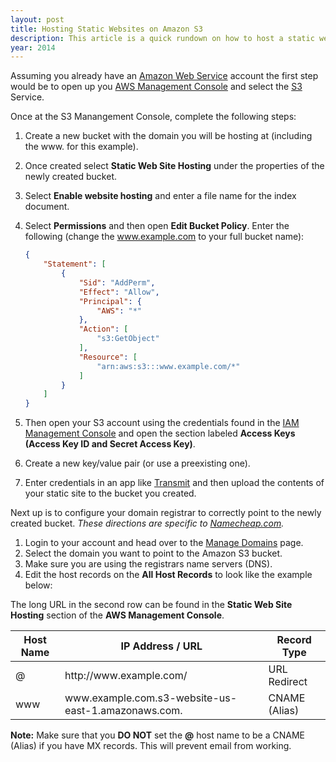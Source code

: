 ```yaml
---
layout: post
title: Hosting Static Websites on Amazon S3
description: This article is a quick rundown on how to host a static website using Amazon S3 and your domain registrar.
year: 2014
---
```


Assuming you already have an [Amazon Web Service](http://aws.amazon.com/) account the first step would be to open up you [AWS Management Console](https://console.aws.amazon.com/console/home) and select the [S3](https://console.aws.amazon.com/s3/home) Service.

Once at the S3 Manangement Console, complete the following steps:

1. Create a new bucket with the domain you will be hosting at (including the www. for this example).
2. Once created select **Static Web Site Hosting** under the properties of the newly created bucket.
3. Select **Enable website hosting** and enter a file name for the index document.
4. Select **Permissions** and then open **Edit Bucket Policy**. Enter the following (change the www.example.com to your full bucket name):

    ```json
    {
        "Statement": [
            {
                "Sid": "AddPerm",
                "Effect": "Allow",
                "Principal": {
                    "AWS": "*"
                },
                "Action": [
                    "s3:GetObject"
                ],
                "Resource": [
                    "arn:aws:s3:::www.example.com/*"
                ]
            }
        ]
    }
    ```

5. Then open your S3 account using the credentials found in the [IAM Management Console](https://console.aws.amazon.com/iam/home?#security_credential) and open the section labeled **Access Keys (Access Key ID and Secret Access Key)**.
6. Create a new key/value pair (or use a preexisting one).
7. Enter credentials in an app like [Transmit](https://panic.com/transmit/) and then upload the contents of your static site to the bucket you created.

Next up is to configure your domain registrar to correctly point to the newly created bucket. _These directions are specific to [Namecheap.com](http://namecheap.com/)._

1. Login to your account and head over to the [Manage Domains](https://manage.www.namecheap.com/myaccount/domain-list.asp) page.
2. Select the domain you want to point to the Amazon S3 bucket.
3. Make sure you are using the registrars name servers (DNS).
4. Edit the host records on the **All Host Records** to look like the example below:

The long URL in the second row can be found in the **Static Web Site Hosting** section of the **AWS Management Console**.

<table>
    <thead>
        <tr>
            <th>Host Name</th>
            <th>IP Address / URL</th>
            <th>Record Type</th>
        </tr>
    </thead>
    <tbody>
        <tr>
            <td>@</td>
            <td>http://www.example.com/</td>
            <td>URL Redirect</td>
        </tr>
        <tr>
            <td>www</td>
            <td>www.example.com.s3-website-us-east-1.amazonaws.com.</td>
            <td>CNAME (Alias)</td>
        </tr>
    </tbody>
</table>

**Note:** Make sure that you **DO NOT** set the **@** host name to be a CNAME (Alias) if you have MX records. This will prevent email from working.